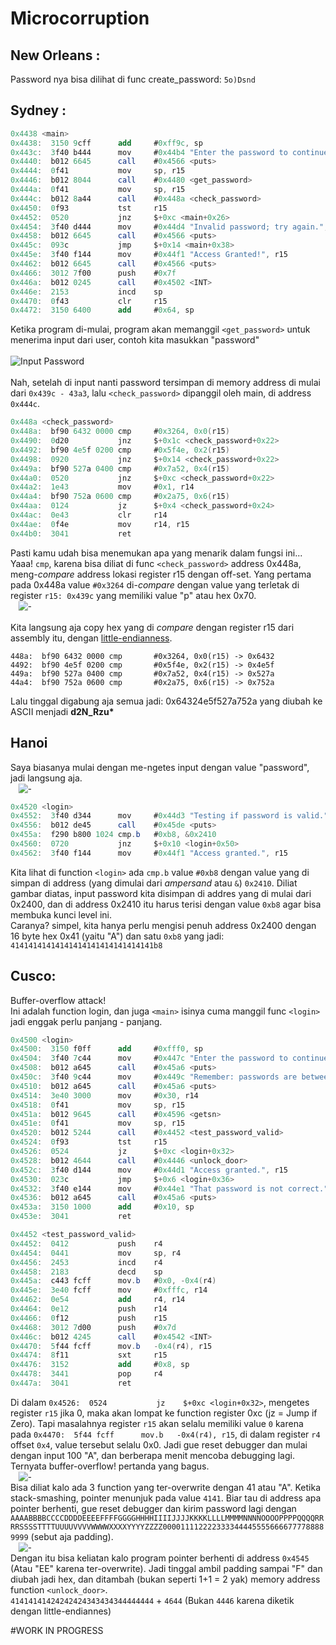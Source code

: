 # Microcorruption

## New Orleans : 
Password nya bisa dilihat di func create_password: `5o)Dsnd`

## Sydney :

```as
0x4438 <main>
0x4438:  3150 9cff      add     #0xff9c, sp
0x443c:  3f40 b444      mov     #0x44b4 "Enter the password to continue.", r15
0x4440:  b012 6645      call    #0x4566 <puts>
0x4444:  0f41           mov     sp, r15
0x4446:  b012 8044      call    #0x4480 <get_password>
0x444a:  0f41           mov     sp, r15
0x444c:  b012 8a44      call    #0x448a <check_password>
0x4450:  0f93           tst     r15
0x4452:  0520           jnz     $+0xc <main+0x26>
0x4454:  3f40 d444      mov     #0x44d4 "Invalid password; try again.", r15
0x4458:  b012 6645      call    #0x4566 <puts>
0x445c:  093c           jmp     $+0x14 <main+0x38>
0x445e:  3f40 f144      mov     #0x44f1 "Access Granted!", r15
0x4462:  b012 6645      call    #0x4566 <puts>
0x4466:  3012 7f00      push    #0x7f
0x446a:  b012 0245      call    #0x4502 <INT>
0x446e:  2153           incd    sp
0x4470:  0f43           clr     r15
0x4472:  3150 6400      add     #0x64, sp
```

Ketika program di-mulai, program akan memanggil `<get_password>` untuk menerima input dari user, contoh kita masukkan "password"<br><br>
<img src="Sydney1.png" alt="Input Password" style="display: block; margin: auto;"><br>
Nah, setelah di input nanti password tersimpan di memory address di mulai dari `0x439c - 43a3`, lalu `<check_password>` dipanggil oleh main, di address `0x444c`.<br>
```as
0x448a <check_password>
0x448a:  bf90 6432 0000 cmp     #0x3264, 0x0(r15)
0x4490:  0d20           jnz     $+0x1c <check_password+0x22>
0x4492:  bf90 4e5f 0200 cmp     #0x5f4e, 0x2(r15)
0x4498:  0920           jnz     $+0x14 <check_password+0x22>
0x449a:  bf90 527a 0400 cmp     #0x7a52, 0x4(r15)
0x44a0:  0520           jnz     $+0xc <check_password+0x22>
0x44a2:  1e43           mov     #0x1, r14
0x44a4:  bf90 752a 0600 cmp     #0x2a75, 0x6(r15)
0x44aa:  0124           jz      $+0x4 <check_password+0x24>
0x44ac:  0e43           clr     r14
0x44ae:  0f4e           mov     r14, r15
0x44b0:  3041           ret
```
Pasti kamu udah bisa menemukan apa yang menarik dalam fungsi ini... Yaaa! `cmp`, karena bisa diliat di func `<check_password>` address 0x448a, meng-<i>compare</i> address lokasi register r15 dengan off-set. Yang pertama pada 0x448a value `#0x3264` di-<i>compare</i> dengan value yang terletak di register `r15: 0x439c` yang memiliki value "p" atau hex 0x70.<br>
<img src="Sydney3.png" alt="-" style="display: block; margin: auto;scale: 95%"><br>
Kita langsung aja copy hex yang di <i>compare</i> dengan register r15 dari assembly itu, dengan [little-endianness](https://en.wikipedia.org/wiki/Endianness).<br>
```
448a:  bf90 6432 0000 cmp       #0x3264, 0x0(r15) -> 0x6432
4492:  bf90 4e5f 0200 cmp       #0x5f4e, 0x2(r15) -> 0x4e5f
449a:  bf90 527a 0400 cmp       #0x7a52, 0x4(r15) -> 0x527a
44a4:  bf90 752a 0600 cmp       #0x2a75, 0x6(r15) -> 0x752a
```
Lalu tinggal digabung aja semua jadi: 0x64324e5f527a752a yang diubah ke ASCII menjadi <b>d2N_Rzu*</b>

## Hanoi
Saya biasanya mulai dengan me-ngetes input dengan value "password", jadi langsung aja.
<img src="Hanoi1.png" alt="-" style="display: block; margin: auto;scale: 95%">

```as
0x4520 <login>
0x4552:  3f40 d344      mov     #0x44d3 "Testing if password is valid.", r15
0x4556:  b012 de45      call    #0x45de <puts>
0x455a:  f290 b800 1024 cmp.b   #0xb8, &0x2410
0x4560:  0720           jnz     $+0x10 <login+0x50>
0x4562:  3f40 f144      mov     #0x44f1 "Access granted.", r15
```
Kita lihat di function `<login>` ada `cmp.b` value `#0xb8` dengan value yang di simpan di address (yang dimulai dari <i>ampersand</i> atau `&`) `0x2410`. Diliat gambar diatas, input password kita disimpan di addres yang di mulai dari 0x2400, dan di address 0x2410 itu harus terisi dengan value `0xb8` agar bisa membuka kunci level ini.<br>
Caranya? simpel, kita hanya perlu mengisi penuh address 0x2400 dengan 16 byte hex 0x41 (yaitu "A") dan satu `0xb8` yang jadi: `41414141414141414141414141414141b8`

## <b>Cusco</b>: <br>
Buffer-overflow attack!<br>
Ini adalah function login, dan juga `<main>` isinya cuma manggil func `<login>` jadi enggak perlu panjang - panjang.

```as
0x4500 <login>
0x4500:  3150 f0ff      add     #0xfff0, sp
0x4504:  3f40 7c44      mov     #0x447c "Enter the password to continue.", r15
0x4508:  b012 a645      call    #0x45a6 <puts>
0x450c:  3f40 9c44      mov     #0x449c "Remember: passwords are between 8 and 16 characters.", r15
0x4510:  b012 a645      call    #0x45a6 <puts>
0x4514:  3e40 3000      mov     #0x30, r14
0x4518:  0f41           mov     sp, r15
0x451a:  b012 9645      call    #0x4596 <getsn>
0x451e:  0f41           mov     sp, r15
0x4520:  b012 5244      call    #0x4452 <test_password_valid>
0x4524:  0f93           tst     r15
0x4526:  0524           jz      $+0xc <login+0x32>
0x4528:  b012 4644      call    #0x4446 <unlock_door>
0x452c:  3f40 d144      mov     #0x44d1 "Access granted.", r15
0x4530:  023c           jmp     $+0x6 <login+0x36>
0x4532:  3f40 e144      mov     #0x44e1 "That password is not correct.", r15
0x4536:  b012 a645      call    #0x45a6 <puts>
0x453a:  3150 1000      add     #0x10, sp
0x453e:  3041           ret
```
```as
0x4452 <test_password_valid>
0x4452:  0412           push    r4
0x4454:  0441           mov     sp, r4
0x4456:  2453           incd    r4
0x4458:  2183           decd    sp
0x445a:  c443 fcff      mov.b   #0x0, -0x4(r4)
0x445e:  3e40 fcff      mov     #0xfffc, r14
0x4462:  0e54           add     r4, r14
0x4464:  0e12           push    r14
0x4466:  0f12           push    r15
0x4468:  3012 7d00      push    #0x7d
0x446c:  b012 4245      call    #0x4542 <INT>
0x4470:  5f44 fcff      mov.b   -0x4(r4), r15
0x4474:  8f11           sxt     r15
0x4476:  3152           add     #0x8, sp
0x4478:  3441           pop     r4
0x447a:  3041           ret
```

Di dalam `0x4526:  0524           jz    $+0xc <login+0x32>`, mengetes register `r15` jika 0, maka akan lompat ke function register 0xc (jz = Jump if Zero). Tapi masalahnya register `r15` akan selalu memiliki value `0` karena pada `0x4470:  5f44 fcff      mov.b   -0x4(r4), r15`, di dalam register `r4` offset `0x4`, value tersebut selalu 0x0. Jadi gue reset debugger dan mulai dengan input 100 "A", dan berberapa menit mencoba debugging lagi. Ternyata buffer-overflow! pertanda yang bagus.
<img src="Cusco1.png" alt="-" style="display: block; margin: auto;scale: 95%">
Bisa diliat kalo ada 3 function yang ter-overwrite dengan 41 atau "A". Ketika stack-smashing, pointer menunjuk pada value `4141`. Biar tau di address apa pointer berhenti, gue reset debugger dan kirim password lagi dengan `AAAABBBBCCCCDDDDEEEEFFFFGGGGHHHHIIIIJJJJKKKKLLLLMMMMNNNNOOOOPPPPQQQQRRRRSSSSTTTTUUUUVVVVWWWWXXXXYYYYZZZZ0000111122223333444455556666777788889999` (sebut aja padding).
<img src="Cusco2.png" alt="-" style="display: block; margin: auto;scale: 95%">
Dengan itu bisa keliatan kalo program pointer berhenti di address `0x4545` (Atau "EE" karena ter-overwrite). Jadi tinggal ambil padding sampai "F" dan diubah jadi hex, dan ditambah (bukan seperti 1+1 = 2 yak) memory address function `<unlock_door>`.<br>
`41414141424242424343434344444444` + `4644` (Bukan `4446` karena diketik dengan little-endiannes)

#WORK IN PROGRESS
